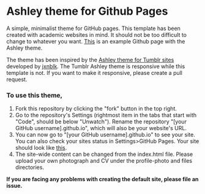 # Ashley theme for Github Pages

A simple, minimalist theme for GitHub pages. This template has been created with academic websites in mind. It should not be too difficult to change to whatever you want. [This](https://michelledaviest.github.io/example-ashley/) is an example Github page with the Ashley theme. <br />

The theme has been inspired by the [Ashley theme for Tumblr sites](https://github.com/jxnblk/Ashley) developed by [jxnblk](https://github.com/jxnblk/Ashley). The Tumblr Ashley theme is responsive while this template is not. If you want to make it responsive, please create a pull request. <br /> 

### To use this theme, 
1. Fork this repository by clicking the "fork" button in the top right.
2. Go to the repository's Settings (rightmost item in the tabs that start with "Code", should be below "Unwatch"). Rename the repository "\[your GitHub username\].github.io", which will also be your website's URL.
3. You can now go to "\[your GitHub username\].github.io" to see your site. You can also check your sites status in Settings>GitHub Pages. Your site should look like [this](https://michelledaviest.github.io/example-ashley/). 
4. The site-wide content can be changed from the index.html file. Please upload your own photograph and CV under the profile-photo and files directories. 

**If you are facing any problems with creating the default site, please file an issue.** 
